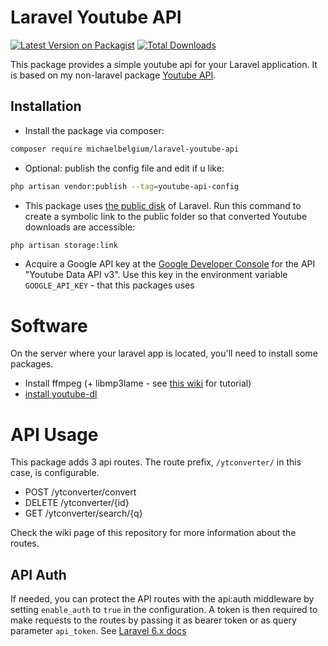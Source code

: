 # Laravel Youtube API

[![Latest Version on Packagist](https://img.shields.io/packagist/v/michaelbelgium/laravel-youtube-api.svg?style=flat-square)](https://packagist.org/packages/michaelbelgium/laravel-youtube-api)
[![Total Downloads](https://img.shields.io/packagist/dt/michaelbelgium/laravel-youtube-api.svg?style=flat-square)](https://packagist.org/packages/michaelbelgium/laravel-youtube-api)

This package provides a simple youtube api for your Laravel application. It is based on my non-laravel package [Youtube API](https://github.com/MichaelBelgium/Youtube-to-mp3-API).

## Installation

* Install the package via composer:

```bash
composer require michaelbelgium/laravel-youtube-api
```

* Optional: publish the config file and edit if u like:
```bash
php artisan vendor:publish --tag=youtube-api-config
```

* This package uses [the public disk](https://laravel.com/docs/7.x/filesystem#the-public-disk) of Laravel. Run this command to create a symbolic link to the public folder so that converted Youtube downloads are accessible:
```bash
php artisan storage:link
```

* Acquire a Google API key at the [Google Developer Console](https://console.developers.google.com) for the API "Youtube Data API v3". Use this key in the environment variable `GOOGLE_API_KEY` - that this packages uses

# Software

On the server where your laravel app is located, you'll need to install some packages.

* Install ffmpeg (+ libmp3lame - see [this wiki](https://github.com/MichaelBelgium/Youtube-to-mp3-API/wiki/Installing-"ffmpeg"-and-"libmp3lame"-manually) for tutorial)
* [install youtube-dl](http://ytdl-org.github.io/youtube-dl/download.html)

# API Usage

This package adds 3 api routes. The route prefix, `/ytconverter/` in this case, is configurable.

* POST /ytconverter/convert
* DELETE /ytconverter/{id}
* GET /ytconverter/search/{q} 

Check the wiki page of this repository for more information about the routes.

## API Auth

If needed, you can protect the API routes with the api:auth middleware by setting `enable_auth` to `true` in the configuration. A token is then required to make requests to the routes by passing it as bearer token or as query parameter `api_token`. See [Laravel 6.x docs](https://laravel.com/docs/6.x/api-authentication#passing-tokens-in-requests)